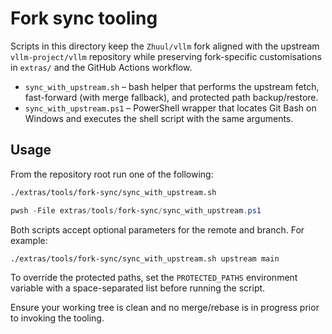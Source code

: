 # Fork sync tooling

Scripts in this directory keep the `Zhuul/vllm` fork aligned with the upstream
`vllm-project/vllm` repository while preserving fork-specific customisations in
`extras/` and the GitHub Actions workflow.

- `sync_with_upstream.sh` – bash helper that performs the upstream fetch,
  fast-forward (with merge fallback), and protected path backup/restore.
- `sync_with_upstream.ps1` – PowerShell wrapper that locates Git Bash on
  Windows and executes the shell script with the same arguments.

## Usage

From the repository root run one of the following:

```bash
./extras/tools/fork-sync/sync_with_upstream.sh
```

```powershell
pwsh -File extras/tools/fork-sync/sync_with_upstream.ps1
```

Both scripts accept optional parameters for the remote and branch. For example:

```bash
./extras/tools/fork-sync/sync_with_upstream.sh upstream main
```

To override the protected paths, set the `PROTECTED_PATHS` environment variable
with a space-separated list before running the script.

Ensure your working tree is clean and no merge/rebase is in progress prior to
invoking the tooling.
